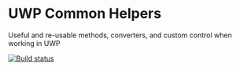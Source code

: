 # UWP Common Helpers
Useful and re-usable methods, converters, and custom control when working in UWP

[![Build status](https://ci.appveyor.com/api/projects/status/pfsdn5c46f83qx4r/branch/master?svg=true)](https://ci.appveyor.com/project/tmacharia/uwp-common-helpers/branch/master)